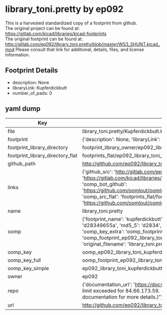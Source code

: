 # library_toni.pretty by ep092  
This is a harvested standardized copy of a footprint from github.  
The original project can be found at:  
https://gitlab.com/kicad/libraries/kicad-footprints  
The original footprint can be found at:
http://gitlab.com/ep092/library_toni.pretty/blob/master/WS3_SHUNT.kicad_mod
Please consult that link for additional, details, files, and license information.  
## Footprint Details
* description: None  
* libraryLink: Kupferdickbutt  
* number_of_pads: 0  
## yaml dump  
| Key | Value |  
| --- | --- |  
| file | library_toni.pretty/Kupferdickbutt.kicad_mod |  
| footprint | {'description': None, 'libraryLink': 'Kupferdickbutt', 'number_of_pads': 0} |  
| footprint_library_directory | footprint_library_owner/ep092_library_toni.pretty |  
| footprint_library_directory_flat | footprints_flat/ep092_library_toni_kupferdickbutt/working |  
| github_path | http://github.com/ep092/library_toni.pretty/blob/master/Kupferdickbutt.kicad_mod |  
| links | {'github_src': 'http://gitlab.com/ep092/library_toni.pretty/blob/master/WS3_SHUNT.kicad_mod', 'github_src_repo': 'https://gitlab.com/kicad/libraries/kicad-footprints', 'oomp_bot': 'footprints/ep092_library_toni_kupferdickbutt/working', 'oomp_bot_github': 'https://github.com/oomlout/oomlout_oomp_footprint_bot/tree/main/footprints/ep092_library_toni_kupferdickbutt/working', 'oomp_src_flat': 'footprints_flat/footprints_flat/ep092_library_toni_kupferdickbutt/working', 'oomp_src_flat_github': 'https://github.com/oomlout/oomlout_oomp_footprint_src/tree/main/footprints_flat/ep092_library_toni_kupferdickbutt/working'} |  
| name | library_toni.pretty |  
| oomp | {'footprint_name': 'kupferdickbutt', 'library_name': 'library_toni', 'md5': 'd28349655a264b44b99c6536883f40c8', 'md5_10': 'd28349655a', 'md5_5': 'd2834', 'md5_6': 'd28349', 'oomp_key': 'oomp_ep092_library_toni_kupferdickbutt', 'oomp_key_extra': 'oomp_footprint_ep092_library_toni_kupferdickbutt', 'oomp_key_full': 'oomp_footprint_ep092_library_toni_kupferdickbutt_d28349', 'oomp_key_simple': 'ep092_library_toni_kupferdickbutt', 'original_filename': 'library_toni.pretty/Kupferdickbutt.kicad_mod', 'owner_name': 'ep092'} |  
| oomp_key | oomp_ep092_library_toni_kupferdickbutt |  
| oomp_key_full | oomp_footprint_ep092_library_toni_kupferdickbutt |  
| oomp_key_simple | ep092_library_toni_kupferdickbutt |  
| owner | ep092 |  
| repo | {'documentation_url': 'https://docs.github.com/rest/overview/resources-in-the-rest-api#rate-limiting', 'message': "API rate limit exceeded for 84.66.173.59. (But here's the good news: Authenticated requests get a higher rate limit. Check out the documentation for more details.)"} |  
| url | http://github.com/ep092/library_toni.pretty |  

